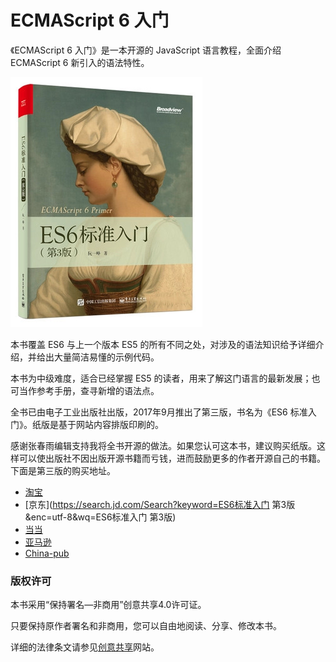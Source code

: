 # ECMAScript 6 入门

《ECMAScript 6 入门》是一本开源的 JavaScript 语言教程，全面介绍 ECMAScript 6 新引入的语法特性。

[![](/img/thumbnail.jpg)](images/cover-3rd.jpg)

本书覆盖 ES6 与上一个版本 ES5 的所有不同之处，对涉及的语法知识给予详细介绍，并给出大量简洁易懂的示例代码。

本书为中级难度，适合已经掌握 ES5 的读者，用来了解这门语言的最新发展；也可当作参考手册，查寻新增的语法点。

全书已由电子工业出版社出版，2017年9月推出了第三版，书名为《ES6 标准入门》。纸版是基于网站内容排版印刷的。

感谢张春雨编辑支持我将全书开源的做法。如果您认可这本书，建议购买纸版。这样可以使出版社不因出版开源书籍而亏钱，进而鼓励更多的作者开源自己的书籍。下面是第三版的购买地址。

* [淘宝](https://s.taobao.com/search?q=ES6标准入门+第3版)
* [京东](https://search.jd.com/Search?keyword=ES6标准入门 第3版&enc=utf-8&wq=ES6标准入门 第3版)
* [当当](http://product.dangdang.com/25156888.html)
* [亚马逊](https://www.amazon.cn/ES6标准入门-阮一峰/dp/B0755547ZZ)
* [China-pub](http://product.china-pub.com/6504650)

### 版权许可

本书采用“保持署名—非商用”创意共享4.0许可证。

只要保持原作者署名和非商用，您可以自由地阅读、分享、修改本书。

详细的法律条文请参见[创意共享](http://creativecommons.org/licenses/by-nc/4.0/)网站。

